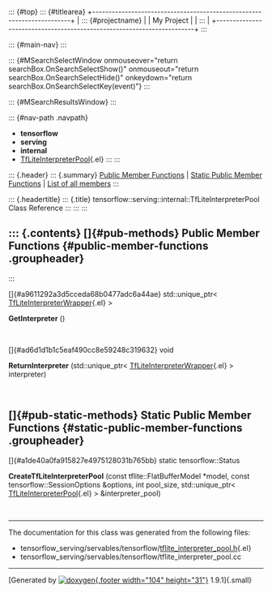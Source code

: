 ::: {#top}
::: {#titlearea}
+-----------------------------------------------------------------------+
| ::: {#projectname}                                                    |
| My Project                                                            |
| :::                                                                   |
+-----------------------------------------------------------------------+
:::

::: {#main-nav}
:::

::: {#MSearchSelectWindow onmouseover="return searchBox.OnSearchSelectShow()" onmouseout="return searchBox.OnSearchSelectHide()" onkeydown="return searchBox.OnSearchSelectKey(event)"}
:::

::: {#MSearchResultsWindow}
:::

::: {#nav-path .navpath}
-   **tensorflow**
-   **serving**
-   **internal**
-   [TfLiteInterpreterPool](classtensorflow_1_1serving_1_1internal_1_1TfLiteInterpreterPool.html){.el}
:::
:::

::: {.header}
::: {.summary}
[Public Member Functions](#pub-methods) \| [Static Public Member
Functions](#pub-static-methods) \| [List of all
members](classtensorflow_1_1serving_1_1internal_1_1TfLiteInterpreterPool-members.html)
:::

::: {.headertitle}
::: {.title}
tensorflow::serving::internal::TfLiteInterpreterPool Class Reference
:::
:::
:::

::: {.contents}
[]{#pub-methods} Public Member Functions {#public-member-functions .groupheader}
----------------------------------------
:::

[]{#a9611292a3d5cceda68b0477adc6a44ae} std::unique\_ptr\<
[TfLiteInterpreterWrapper](classtensorflow_1_1serving_1_1internal_1_1TfLiteInterpreterWrapper.html){.el}
\> 

**GetInterpreter** ()

 

[]{#ad6d1d1b1c5eaf490cc8e59248c319632} void 

**ReturnInterpreter** (std::unique\_ptr\<
[TfLiteInterpreterWrapper](classtensorflow_1_1serving_1_1internal_1_1TfLiteInterpreterWrapper.html){.el}
\> interpreter)

 

[]{#pub-static-methods} Static Public Member Functions {#static-public-member-functions .groupheader}
------------------------------------------------------

[]{#a1de40a0fa915827e4975128031b765bb} static tensorflow::Status 

**CreateTfLiteInterpreterPool** (const tflite::FlatBufferModel \*model,
const tensorflow::SessionOptions &options, int pool\_size,
std::unique\_ptr\<
[TfLiteInterpreterPool](classtensorflow_1_1serving_1_1internal_1_1TfLiteInterpreterPool.html){.el}
\> &interpreter\_pool)

 

------------------------------------------------------------------------

The documentation for this class was generated from the following files:

-   tensorflow\_serving/servables/tensorflow/[tflite\_interpreter\_pool.h](tflite__interpreter__pool_8h_source.html){.el}
-   tensorflow\_serving/servables/tensorflow/tflite\_interpreter\_pool.cc

------------------------------------------------------------------------

[Generated by [![doxygen](doxygen.svg){.footer width="104"
height="31"}](https://www.doxygen.org/index.html) 1.9.1]{.small}
